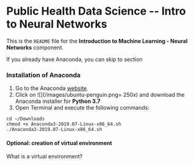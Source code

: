 # Public Health Data Science -- Intro to Neural Networks

This is the ```README``` file for the **Introduction to Machine Learning - Neural Networks** component.

If you already have Anaconda, you can skip to section 

### Installation of Anaconda

1. Go to the Anaconda [website](https://www.anaconda.com/distribution/).
2. Click on ![](/images/ubuntu-penguin.png= 250x) and download the Anaconda installer for **Python 3.7**
3. Open Terminal and execute the following commands:
```
cd ~/Downloads
chmod +x Anaconda3-2019.07-Linux-x86_64.sh
./Anaconda3-2019.07-Linux-x86_64.sh
```

#### Optional: creation of virtual environment

What is a virtual environment?

###
